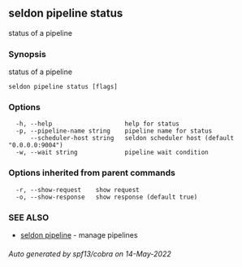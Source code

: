 ## seldon pipeline status

status of a pipeline

### Synopsis

status of a pipeline

```
seldon pipeline status [flags]
```

### Options

```
  -h, --help                    help for status
  -p, --pipeline-name string    pipeline name for status
      --scheduler-host string   seldon scheduler host (default "0.0.0.0:9004")
  -w, --wait string             pipeline wait condition
```

### Options inherited from parent commands

```
  -r, --show-request    show request
  -o, --show-response   show response (default true)
```

### SEE ALSO

* [seldon pipeline](seldon_pipeline.md)	 - manage pipelines

###### Auto generated by spf13/cobra on 14-May-2022
